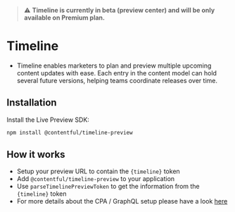 > ⚠️ **Timeline is currently in beta (preview center) and will be only available on Premium plan.**

# Timeline

- Timeline enables marketers to plan and preview multiple upcoming content updates with ease. Each entry in the content model can hold several future versions, helping teams coordinate releases over time.

## Installation

Install the Live Preview SDK:

```bash
npm install @contentful/timeline-preview
```

## How it works

- Setup your preview URL to contain the `{timeline}` token
- Add `@contentful/timeline-preview` to your application
- Use `parseTimelinePreviewToken` to get the information from the `{timeline}` token
- For more details about the CPA / GraphQL setup please have a look [here](https://www.contentful.com/help/timeline-preview-guide/)
